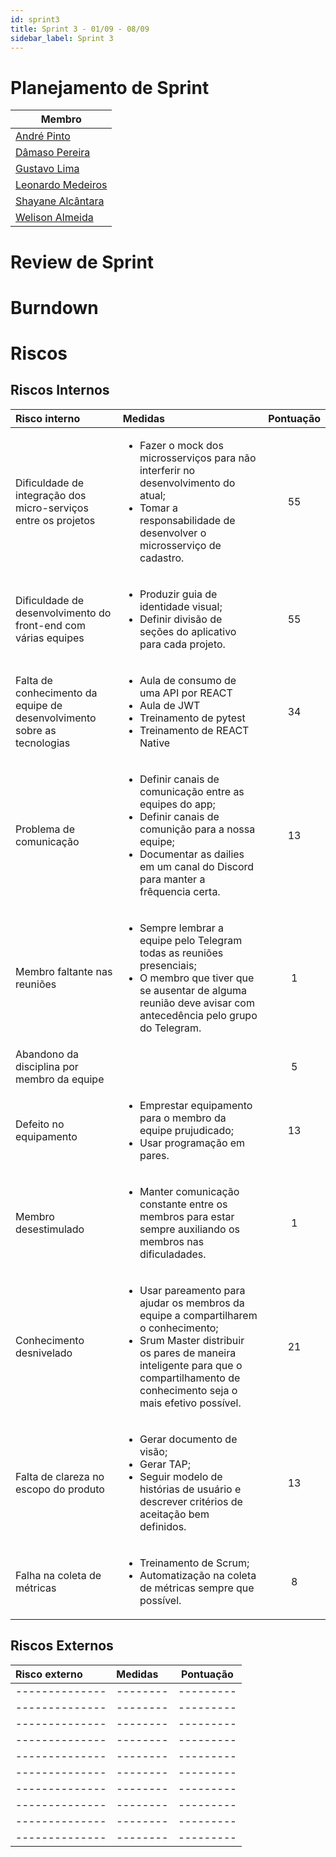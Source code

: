 ```yaml
---
id: sprint3
title: Sprint 3 - 01/09 - 08/09
sidebar_label: Sprint 3
---
```


# Planejamento de Sprint
|Membro|
|----|
|[André Pinto](https://github.com/orgs/fga-eps-mds/people/andrelucax)|
|[Dâmaso Pereira](https://github.com/orgs/fga-eps-mds/people/juniopereirab)|
|[Gustavo Lima](https://github.com/orgs/fga-eps-mds/people/gustavolima00)|
|[Leonardo Medeiros](https://github.com/orgs/fga-eps-mds/people/leomedeiros1)|
|[Shayane Alcântara](https://github.com/orgs/fga-eps-mds/people/shayanealcantara)|
|[Welison Almeida](https://github.com/orgs/fga-eps-mds/people/WelisonR)|

# Review de Sprint

# Burndown

# Riscos
## Riscos Internos
|Risco interno|Medidas|Pontuação|
|:------------|:------|:-------:|
|Dificuldade de integração dos micro-serviços entre os projetos|<ul> <li>Fazer o mock dos microsserviços para não interferir no desenvolvimento do atual;</li> <li>Tomar a responsabilidade de desenvolver o microsserviço de cadastro.</li> </ul>|55|
|Dificuldade de desenvolvimento do front-end com várias equipes|<ul> <li>Produzir guia de identidade visual;</li> <li>Definir divisão de seções do aplicativo para cada projeto.</li> </ul>|55|
|Falta de conhecimento da equipe de desenvolvimento sobre as tecnologias|<ul> <li>Aula de consumo de uma API por REACT</li> <li>Aula de JWT</li> <li>Treinamento de pytest</li> <li>Treinamento de REACT Native</li> </ul>|34|
|Problema de comunicação|<ul> <li>Definir canais de comunicação entre as equipes do app;</li> <li>Definir canais de comunição para a nossa equipe;</li> <li>Documentar as dailies em um canal do Discord para manter a frêquencia certa.</li> </ul>|13|
|Membro faltante nas reuniões|<ul> <li>Sempre lembrar a equipe pelo Telegram todas as reuniões presenciais;</li> <li>O membro que tiver que se ausentar de alguma reunião deve avisar com antecedência pelo grupo do Telegram.</li> </ul>|1|
|Abandono da disciplina por membro da equipe| |5|
|Defeito no equipamento|<ul> <li>Emprestar equipamento para o membro da equipe prujudicado;</li> <li>Usar programação em pares.</li> </ul>|13|
|Membro desestimulado|<ul> <li>Manter comunicação constante entre os membros para estar sempre auxiliando os membros nas dificuladades.</li> </ul>|1|
|Conhecimento desnivelado|<ul> <li>Usar pareamento para ajudar os membros da equipe a compartilharem o conhecimento;</li> <li>Srum Master distribuir os pares de maneira inteligente para que o compartilhamento de conhecimento seja o mais efetivo possível.</li> </ul>|21|
|Falta de clareza no escopo do produto|<ul> <li>Gerar documento de visão;</li> <li>Gerar TAP;</li> <li>Seguir modelo de histórias de usuário e descrever critérios de aceitação bem definidos.</li> </ul>|13|
|Falha na coleta de métricas|<ul> <li>Treinamento de Scrum;</li> <li>Automatização na coleta de métricas sempre que possível.</li> </ul>|8|


## Riscos Externos
|Risco externo|Medidas|Pontuação|
|:-------------|:-------|:-------:|
|--------------|--------|---------|
|--------------|--------|---------|
|--------------|--------|---------|
|--------------|--------|---------|
|--------------|--------|---------|
|--------------|--------|---------|
|--------------|--------|---------|
|--------------|--------|---------|
|--------------|--------|---------|
|--------------|--------|---------|
